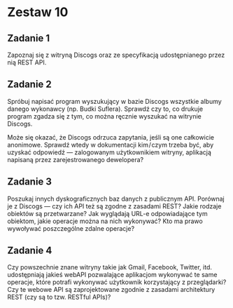 # Zestaw 10

## Zadanie 1
Zapoznaj się z witryną Discogs oraz ze specyfikacją udostępnianego przez nią REST API.

## Zadanie 2
Spróbuj napisać program wyszukujący w bazie Discogs wszystkie albumy danego wykonawcy (np. Budki Suflera). Sprawdź czy to, co drukuje program zgadza się z tym, co można ręcznie wyszukać na witrynie Discogs.

Może się okazać, że Discogs odrzuca zapytania, jeśli są one całkowicie anonimowe. Sprawdź wtedy w dokumentacji kim / czym trzeba być, aby uzyskać odpowiedź — zalogowanym użytkownikiem witryny, aplikacją napisaną przez zarejestrowanego dewelopera?

## Zadanie 3
Poszukaj innych dyskograficznych baz danych z publicznym API. Porównaj je z Discogs — czy ich API też są zgodne z zasadami REST? Jakie rodzaje obiektów są przetwarzane? Jak wyglądają URL-e odpowiadające tym obiektom, jakie operacje można na nich wykonywać? Kto ma prawo wywoływać poszczególne zdalne operacje?

## Zadanie 4
Czy powszechnie znane witryny takie jak Gmail, Facebook, Twitter, itd. udostępniają jakieś webAPI pozwalające aplikacjom wykonywać te same operacje, które potrafi wykonywać użytkownik korzystający z przeglądarki? Czy te webowe API są zaprojektowane zgodnie z zasadami architektury REST (czy są to tzw. RESTful APIs)?